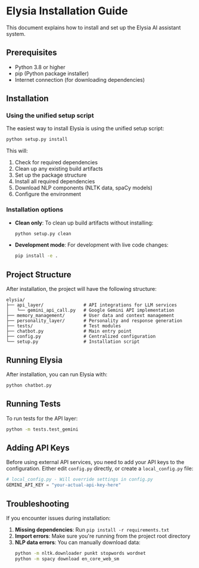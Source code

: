 # Elysia Installation Guide

This document explains how to install and set up the Elysia AI assistant system.

## Prerequisites

- Python 3.8 or higher
- pip (Python package installer)
- Internet connection (for downloading dependencies)

## Installation

### Using the unified setup script

The easiest way to install Elysia is using the unified setup script:

```bash
python setup.py install
```

This will:
1. Check for required dependencies
2. Clean up any existing build artifacts
3. Set up the package structure
4. Install all required dependencies
5. Download NLP components (NLTK data, spaCy models)
6. Configure the environment

### Installation options

- **Clean only**: To clean up build artifacts without installing:
  ```bash
  python setup.py clean
  ```

- **Development mode**: For development with live code changes:
  ```bash
  pip install -e .
  ```

## Project Structure

After installation, the project will have the following structure:

```
elysia/
├── api_layer/               # API integrations for LLM services
│   └── gemini_api_call.py   # Google Gemini API implementation
├── memory_management/       # User data and context management
├── personality_layer/       # Personality and response generation
├── tests/                   # Test modules
├── chatbot.py               # Main entry point
├── config.py                # Centralized configuration
└── setup.py                 # Installation script
```

## Running Elysia

After installation, you can run Elysia with:

```bash
python chatbot.py
```

## Running Tests

To run tests for the API layer:

```bash
python -m tests.test_gemini
```

## Adding API Keys

Before using external API services, you need to add your API keys to the configuration.
Either edit `config.py` directly, or create a `local_config.py` file:

```python
# local_config.py - Will override settings in config.py
GEMINI_API_KEY = "your-actual-api-key-here"
```

## Troubleshooting

If you encounter issues during installation:

1. **Missing dependencies**: Run `pip install -r requirements.txt`
2. **Import errors**: Make sure you're running from the project root directory
3. **NLP data errors**: You can manually download data:
   ```bash
   python -m nltk.downloader punkt stopwords wordnet
   python -m spacy download en_core_web_sm
   ``` 
